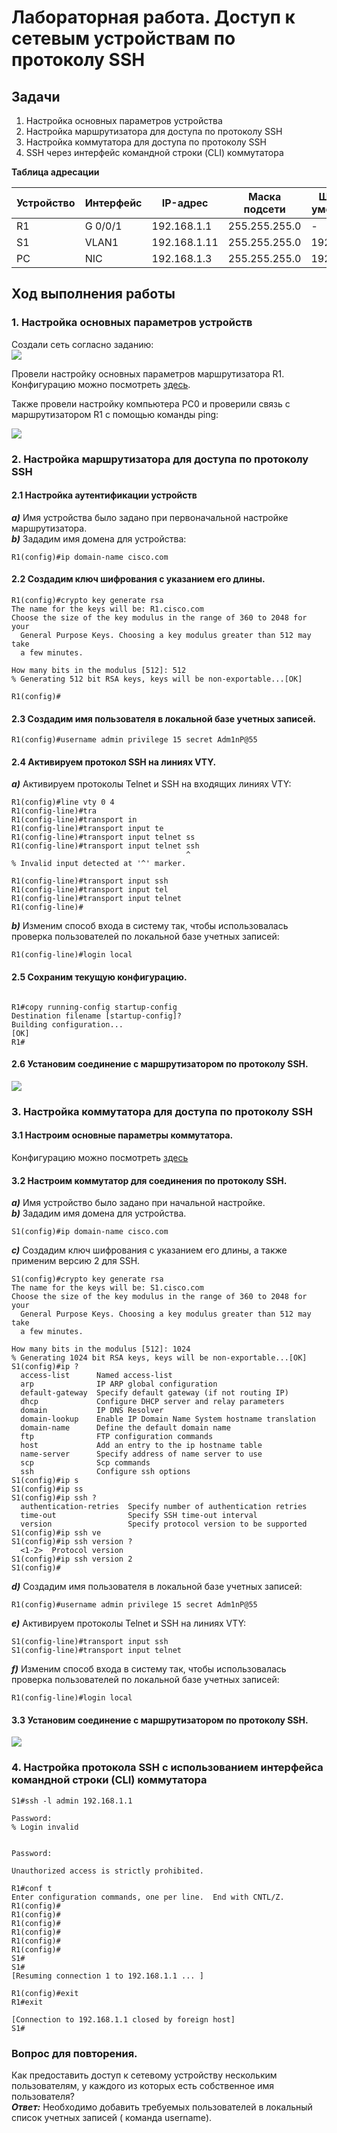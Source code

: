 # Лабораторная работа. Доступ к сетевым устройствам по протоколу SSH
## Задачи
1. Настройка основных параметров устройства
2. Настройка маршрутизатора для доступа по протоколу SSH
3. Настройка коммутатора для доступа по протоколу SSH
4. SSH через интерфейс командной строки (CLI) коммутатора     


  **Таблица адресации**   
  
| Устройство |Интерфейс    | IP-адрес     | Маска подсети  | Шлюз по умолчанию|
|------------|-------------|--------------|----------------|------------------|
|    R1      | G 0/0/1     | 192.168.1.1  |255.255.255.0   |        -         |
|    S1      | VLAN1       | 192.168.1.11 |255.255.255.0   |    192.168.1.1   |
|    PC      | NIC         | 192.168.1.3  |255.255.255.0   |    192.168.1.1   |

## Ход выполнения работы    
### 1. Настройка основных параметров устройств    
Создали сеть согласно заданию:  
![](pic/topology.png) 

Провели настройку основных параметров маршрутизатора R1. Конфигурацию можно посмотреть 
[здесь](config/base_setting_R1).  

Также провели настройку компьютера PC0 и проверили связь с маршрутизатором R1 c помощью команды ping:   


![](pic/base_setting_PC.png)  

### 2. Настройка маршрутизатора для доступа по протоколу SSH   
#### 2.1 Настройка аутентификации устройств 
***a)*** Имя устройства было задано при первоначальной настройке маршрутизатора.  
***b)*** Зададим имя домена для устройства:  
``` 
R1(config)#ip domain-name cisco.com 
``` 

#### 2.2 Создадим ключ шифрования с указанием его длины.  
```
R1(config)#crypto key generate rsa 
The name for the keys will be: R1.cisco.com
Choose the size of the key modulus in the range of 360 to 2048 for your
  General Purpose Keys. Choosing a key modulus greater than 512 may take
  a few minutes.

How many bits in the modulus [512]: 512
% Generating 512 bit RSA keys, keys will be non-exportable...[OK]

R1(config)#
```  
#### 2.3 Создадим имя пользователя в локальной базе учетных записей.  
```
R1(config)#username admin privilege 15 secret Adm1nP@55
```  

#### 2.4 Активируем протокол SSH на линиях VTY.  
***a)*** Активируем протоколы Telnet и SSH на входящих линиях VTY:  
```
R1(config)#line vty 0 4
R1(config-line)#tra
R1(config-line)#transport in
R1(config-line)#transport input te
R1(config-line)#transport input telnet ss
R1(config-line)#transport input telnet ssh
                                       ^
% Invalid input detected at '^' marker.
	
R1(config-line)#transport input ssh
R1(config-line)#transport input tel
R1(config-line)#transport input telnet 
R1(config-line)#
```  

***b)*** Изменим способ входа в систему так, чтобы использовалась проверка пользователей по локальной базе учетных записей:	
```	
R1(config-line)#login local			
```

#### 2.5 Сохраним текущую конфигурацию.		
```

R1#copy running-config startup-config 
Destination filename [startup-config]? 
Building configuration...
[OK]
R1#	
```

#### 2.6 Установим соединение с маршрутизатором по протоколу SSH.		
![](pic/ssh_R1.png) 

### 3. Настройка коммутатора для доступа по протоколу SSH   	
#### 3.1 Настроим основные параметры коммутатора.		
Конфигурацию можно посмотреть [здесь](config/base_setting_S1)		


#### 3.2 Настроим коммутатор для соединения по протоколу SSH.		
***a)*** Имя устройство было задано при начальной настройке.		
***b)*** Зададим имя домена для устройства.
```
S1(config)#ip domain-name cisco.com
```
***c)*** Создадим ключ шифрования с указанием его длины, а также применим версию 2 для SSH.
```
S1(config)#crypto key generate rsa
The name for the keys will be: S1.cisco.com
Choose the size of the key modulus in the range of 360 to 2048 for your
  General Purpose Keys. Choosing a key modulus greater than 512 may take
  a few minutes.

How many bits in the modulus [512]: 1024
% Generating 1024 bit RSA keys, keys will be non-exportable...[OK]
S1(config)#ip ?
  access-list      Named access-list
  arp              IP ARP global configuration
  default-gateway  Specify default gateway (if not routing IP)
  dhcp             Configure DHCP server and relay parameters
  domain           IP DNS Resolver
  domain-lookup    Enable IP Domain Name System hostname translation
  domain-name      Define the default domain name
  ftp              FTP configuration commands
  host             Add an entry to the ip hostname table
  name-server      Specify address of name server to use
  scp              Scp commands
  ssh              Configure ssh options
S1(config)#ip s
S1(config)#ip ss
S1(config)#ip ssh ?
  authentication-retries  Specify number of authentication retries
  time-out                Specify SSH time-out interval
  version                 Specify protocol version to be supported
S1(config)#ip ssh ve
S1(config)#ip ssh version ?
  <1-2>  Protocol version
S1(config)#ip ssh version 2
S1(config)#
```
***d)*** Создадим имя пользователя в локальной базе учетных записей:		
```
R1(config)#username admin privilege 15 secret Adm1nP@55
```
***e)*** Активируем протоколы Telnet и SSH на линиях VTY:	
```
S1(config-line)#transport input ssh
S1(config-line)#transport input telnet
```
***f)*** Изменим способ входа в систему так, чтобы использовалась проверка пользователей по локальной базе учетных записей:	
```	
R1(config-line)#login local			

```

#### 3.3 Установим соединение с маршрутизатором по протоколу SSH.		
![](pic/ssh_S1.png) 


### 4. Настройка протокола SSH с использованием интерфейса командной строки (CLI) коммутатора
```
S1#ssh -l admin 192.168.1.1

Password: 
% Login invalid


Password: 

Unauthorized access is strictly prohibited. 

R1#conf t
Enter configuration commands, one per line.  End with CNTL/Z.
R1(config)#
R1(config)#
R1(config)#
R1(config)#
R1(config)#
R1(config)#
S1#
S1#
[Resuming connection 1 to 192.168.1.1 ... ]

R1(config)#exit
R1#exit

[Connection to 192.168.1.1 closed by foreign host]
S1#
```

### Вопрос для повторения.		
Как предоставить доступ к сетевому устройству нескольким пользователям, у каждого из которых есть собственное имя пользователя?			
***Ответ:*** Необходимо добавить требуемых пользователей в локальный список учетных записей ( команда username).
